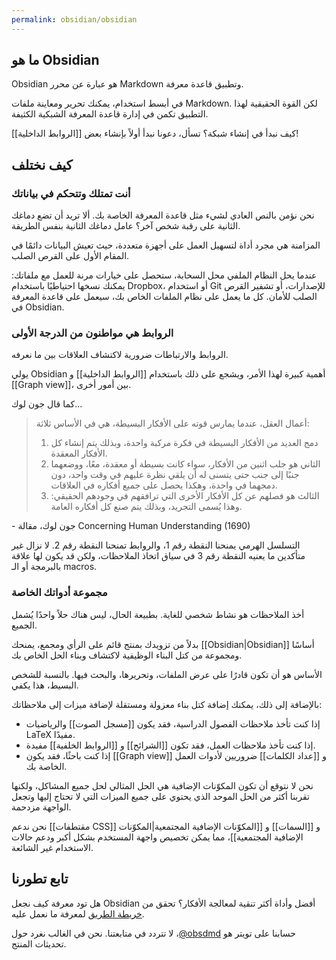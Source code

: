 ```yaml
---
permalink: obsidian/obsidian
---
```


## ما هو Obsidian

Obsidian هو عبارة عن محرر Markdown وتطبيق قاعدة معرفة.

في أبسط استخدام، يمكنك تحرير ومعاينة ملفات Markdown. لكن القوة الحقيقية لهذا التطبيق تكمن في إدارة قاعدة المعرفة الشبكية الكثيفة.

كيف نبدأ في إنشاء شبكة؟ تسأل، دعونا نبدأ أولاً بإنشاء بعض [[الروابط الداخلية]]!

## كيف نختلف

### أنت تمتلك وتتحكم في بياناتك

نحن نؤمن بالنص العادي لشيء مثل قاعدة المعرفة الخاصة بك. ألا تريد أن تضع دماغك الثانية على رقبة شخص آخر؟ عامل دماغك الثانية بنفس الطريقة.

المزامنة هي مجرد أداة لتسهيل العمل على أجهزة متعددة، حيث تعيش البيانات دائمًا في المقام الأول على القرص الصلب.

عندما يحل النظام الملفي محل السحابة، ستحصل على خيارات مرنة للعمل مع ملفاتك: يمكنك نسخها احتياطيًا باستخدام Dropbox، أو استخدام Git للإصدارات، أو تشفير القرص الصلب للأمان. كل ما يعمل على نظام الملفات الخاص بك، سيعمل على قاعدة المعرفة في Obsidian.

### الروابط هي مواطنون من الدرجة الأولى

الروابط والارتباطات ضرورية لاكتشاف العلاقات بين ما نعرفه.

يولي Obsidian أهمية كبيرة لهذا الأمر، ويشجع على ذلك باستخدام [[الروابط الداخلية]] و [[Graph view]]، بين أمور أخرى.

كما قال جون لوك...

> أعمال العقل، عندما يمارس قوته على الأفكار البسيطة، هي في الأساس ثلاثة:
>
> 1. دمج العديد من الأفكار البسيطة في فكرة مركبة واحدة، وبذلك يتم إنشاء كل الأفكار المعقدة.
> 2. الثاني هو جلب اثنين من الأفكار، سواء كانت بسيطة أو معقدة، معًا، ووضعهما جنبًا إلى جنب حتى يتسنى له أن يلقي نظرة عليهم في وقت واحد، دون دمجهما في واحدة، وهكذا يحصل على جميع أفكاره في العلاقات.
> 3. الثالث هو فصلهم عن كل الأفكار الأخرى التي ترافقهم في وجودهم الحقيقي: وهذا يُسمى التجريد، وبذلك يتم صنع كل أفكاره العامة.

\- جون لوك، مقالة Concerning Human Understanding (1690)

التسلسل الهرمي يمنحنا النقطة رقم 1، والروابط تمنحنا النقطة رقم 2. لا نزال غير متأكدين ما يعنيه النقطة رقم 3 في سياق اتخاذ الملاحظات، ولكن قد يكون لها علاقة بالبرمجة أو الـ macros.

### مجموعة أدواتك الخاصة

أخذ الملاحظات هو نشاط شخصي للغاية. بطبيعة الحال، ليس هناك حلاً واحدًا يُشمل الجميع.

بدلاً من تزويدك بمنتج قائم على الرأي ومجمع، يمنحك [[Obsidian|Obsidian]] أساسًا ومجموعة من كتل البناء الوظيفية لاكتشاف وبناء الحل الخاص بك.

الأساس هو أن تكون قادرًا على عرض الملفات، وتحريرها، والبحث فيها. بالنسبة للشخص البسيط، هذا يكفي.

بالإضافة إلى ذلك، يمكنك إضافة كتل بناء معزولة ومستقلة لإضافة ميزات إلى ملاحظاتك:

- إذا كنت تأخذ ملاحظات الفصول الدراسية، فقد يكون [[مسجل الصوت]] والرياضيات LaTeX مفيدًا.
- إذا كنت تأخذ ملاحظات العمل، فقد تكون [[الشرائح]] و [[الروابط الخلفية]] مفيدة.
- إذا كنت باحثًا، فقد يكون [[Graph view]] و [[عداد الكلمات]] ضروريين لأدوات العمل الخاصة بك.

نحن لا نتوقع أن تكون المكوّنات الإضافية هي الحل المثالي لحل جميع المشاكل، ولكنها تقربنا أكثر من الحل الموحد الذي يحتوي على جميع الميزات التي لا تحتاج إليها وتجعل الواجهة مزدحمة.

نحن ندعم [[مقتطفات CSS]] و [[السمات]] و [[المكوّنات الإضافية المجتمعية|المكوّنات الإضافية المجتمعية]]، مما يمكن تخصيص واجهة المستخدم بشكل أكبر ودعم حالات الاستخدام غير الشائعة.

## تابع تطورنا

هل تود معرفة كيف نجعل Obsidian أفضل وأداة أكثر تنقية لمعالجة الأفكار؟ تحقق من [خريطة الطريق](https://obsidian.md/roadmap/) لمعرفة ما نعمل عليه.

حسابنا على تويتر هو <span dir="ltr">[@obsdmd](https://twitter.com/obsdmd)</span>، لا تتردد في متابعتنا. نحن في الغالب نغرد حول تحديثات المنتج.
